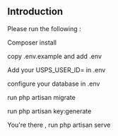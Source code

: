 ## Introduction

Please run the following :

Composer install 

copy .env.example and add .env 

Add your USPS_USER_ID= in .env 

configure your database in .env 

run php artisan migrate 

run php artisan key:generate

You're there , run php artisan serve 
